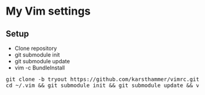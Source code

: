 # My Vim settings

## Setup

* Clone repository
* git submodule init
* git submodule update
* vim -c BundleInstall

<pre>
git clone -b tryout https://github.com/karsthammer/vimrc.git ~/.vim
cd ~/.vim && git submodule init && git submodule update && vim -e BundleInstall
</pre>
